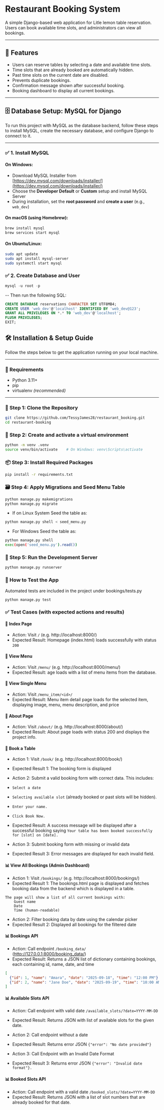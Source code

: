 # Restaurant Booking System

A simple Django-based web application for Litle lemon table reservation. Users can book available time slots, and administrators can view all bookings.

---

## 🚀 Features

- Users can reserve tables by selecting a date and available time slots.
- Time slots that are already booked are automatically hidden.
- Past time slots on the current date are disabled.
- Prevents duplicate bookings.
- Confirmation message shown after successful booking.
- Booking dashboard to display all current bookings.

---

## 🗄️ Database Setup: MySQL for Django

To run this project with MySQL as the database backend, follow these steps to install MySQL, create the necessary database, and configure Django to connect to it.

---

### ✅ 1. Install MySQL

#### On Windows:

- Download MySQL Installer from [https://dev.mysql.com/downloads/installer/](https://dev.mysql.com/downloads/installer/)
- Choose the **Developer Default** or **Custom** setup and install MySQL Server
- During installation, set the **root password** and **create a user** (e.g., `web_dev`)

#### On macOS (using Homebrew):

```bash
brew install mysql
brew services start mysql
```

#### On Ubuntu/Linux:
```bash
sudo apt update
sudo apt install mysql-server
sudo systemctl start mysql
```

### ✅ 2. Create Database and User
```sql
mysql -u root -p
```

-- Then run the following SQL:
```sql
CREATE DATABASE reservations CHARACTER SET UTF8MB4;
CREATE USER 'web_dev'@'localhost' IDENTIFIED BY 'web_dev@123';
GRANT ALL PRIVILEGES ON *.* TO 'web_dev'@'localhost';
FLUSH PRIVILEGES;
EXIT;
```

## 🛠️ Installation & Setup Guide

Follow the steps below to get the application running on your local machine.

---

### 🔧 Requirements

- Python 3.11+
- pip
- virtualenv *(recommended)*

---

### 📁 Step 1: Clone the Repository

```bash
git clone https://github.com/TessyJames28/restaurant_booking.git
cd restaurant-booking
```

### 🧪 Step 2: Create and activate a virtual environment

```bash
python -m venv .venv
source venv/bin/activate    # On Windows: venv\Scripts\activate
```

### 📦 Step 3: Install Required Packages

```bash
pip install -r requirements.txt
```

### 🗃️ Step 4: Apply Migrations and Seed Menu Table
```bash
python manage.py makemigrations
python manage.py migrate
```

- If on Linux System Seed the table as:
```bash
python manage.py shell < seed_menu.py
```

- For Windows Seed the table as:
```bash
python manage.py shell
exec(open('seed_menu.py').read())
```

### 🚦 Step 5: Run the Development Server
```bash
python manage.py runserver
```

### 🧪 How to Test the App
Automated tests are included in the project under bookings/tests.py
```bash
python manage.py test
```

### ✅ Test Cases (with expected actions and results)
#### 📅 Index Page

- Action: Visit ```/``` (e.g. http://localhost:8000/)
- Expected Result: Homepage (index.html) loads successfully with status ```200```

#### 📅 View Menu

- Action: Visit ```/menu/``` (e.g. http://localhost:8000/menu/)
- Expected Result: age loads with a list of menu items from the database.

#### 📅 View Single Menu

- Action: Visit ```/menu_item/<id>/```
- Expected Result: Menu item detail page loads for the selected item, displaying image, menu, menu description, and price

#### 📅 About Page

- Action: Visit ```/about/``` (e.g. http://localhost:8000/about/)
- Expected Result: About page loads with status 200 and displays the project info.

#### 📅 Book a Table

- Action 1: Visit ```/book/``` (e.g. http://localhost:8000/book/)
- Expected Result 1: The booking form is displayed

- Action 2: Submit a valid booking form with correct data. This includes:
- ```Select a date```
- ```Selecting available slot``` (already booked or past slots will be hidden).
- ```Enter your name.```
- ```Click Book Now.```
- Expected Result: A success message will be displayed after a successful booking saying ```Your table has been booked successfully for [slot] on [date].```

- Action 3: Submit booking form with missing or invalid data
- Expected Result 3: Error messages are displayed for each invalid field.

#### 📊 View All Bookings (Admin Dashboard)
- Action 1: Visit ```/bookings/``` (e.g. http://localhost:8000/bookings/)
- Expected Result 1: The bookings.html page is displayed and fetches booking data from the backend which is displayed in a table.
```
The page will show a list of all current bookings with: 
    Guest name
    Date
    Time (human-readable)
```

- Action 2: Filter booking data by date using the calendar picker
- Expected Result 2: Displayed all bookings for the filtered date


#### 📊 Bookings API 
- Action: Call endpoint ```/booking_data/``` (http://127.0.0.1:8000/booking_data/)
- Expected Result: Returns a JSON list of dictionary containing bookings, each containing id, name, date, and time

```json
[
  {"id": 1, "name": "Amara", "date": "2025-09-18", "time": "12:00 PM"},
  {"id": 2, "name": "Jane Doe", "date": "2025-09-19", "time": "10:00 AM"}
]
```


#### 📊 Available Slots API
- Action: Call endpoint with valid date ```/available_slots/?date=YYYY-MM-DD```
- Expected Result: Returns JSON with list of available slots for the given date.

- Action 2: Call endpoint without a date
- Expected Result: Returns error JSON ```{"error": "No date provided"}```

- Action 3: Call Endpoint with an Invalid Date Format
- Expected Result 3: Returns error JSON ```{"error": "Invalid date format"}.```

#### 📊 Booked Slots API
- Action: Call endpoint with a valid date ```/booked_slots/?date=YYYY-MM-DD```
- Expected Result: Returns JSON with a list of slot numbers that are already booked for that date.

